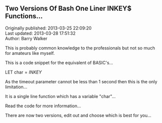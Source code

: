 ## Two Versions Of Bash One Liner INKEY$ Functions...  
Originally published: 2013-03-25 22:09:20  
Last updated: 2013-03-28 17:51:32  
Author: Barry Walker  
  
This is probably common knowledge to the professionals but not so much for amateurs like myself.

This is a code snippet for the equivalent of BASIC's...

LET char$=INKEY$

As the timeout parameter cannot be less than 1 second then this is the only limitation...

It is a single line function which has a variable "char"...

Read the code for more information...

There are now two versions, edit out and choose which is best for you...